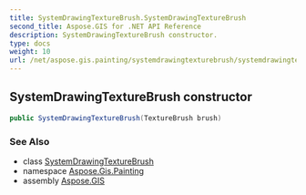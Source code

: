 ```yaml
---
title: SystemDrawingTextureBrush.SystemDrawingTextureBrush
second_title: Aspose.GIS for .NET API Reference
description: SystemDrawingTextureBrush constructor. 
type: docs
weight: 10
url: /net/aspose.gis.painting/systemdrawingtexturebrush/systemdrawingtexturebrush/
---
```

## SystemDrawingTextureBrush constructor

```csharp
public SystemDrawingTextureBrush(TextureBrush brush)
```

### See Also

* class [SystemDrawingTextureBrush](../)
* namespace [Aspose.Gis.Painting](../../systemdrawingtexturebrush/)
* assembly [Aspose.GIS](../../../)



